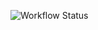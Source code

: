 ![Workflow Status](https://github.com/TON-UTILISATEUR/TON-REPO/actions/workflows/TON-WORKFLOW.yml/badge.svg)
